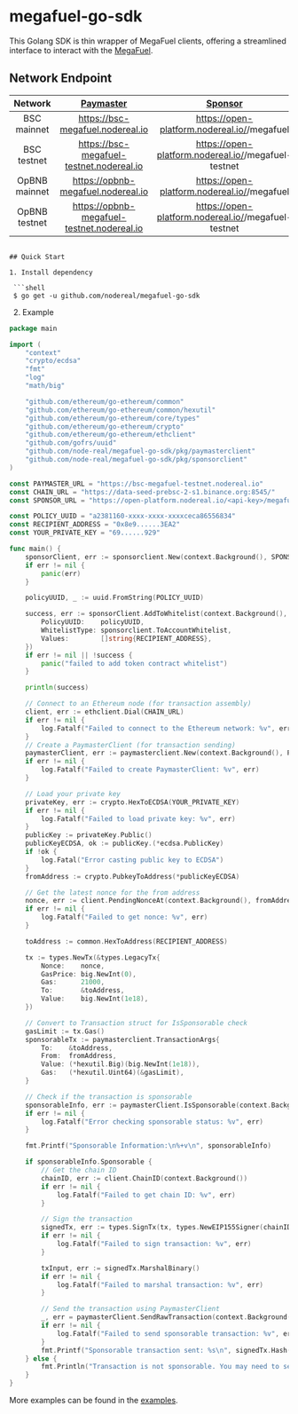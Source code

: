 # megafuel-go-sdk

This Golang SDK is thin wrapper of MegaFuel clients, offering a streamlined interface to interact with the [MegaFuel](https://docs.nodereal.io/docs/megafuel-overview).

## Network Endpoint

|         Network          |        [Paymaster]( https://docs.nodereal.io/reference/pm-issponsorable)        |                         [Sponsor](https://docs.nodereal.io/reference/pm-addtowhitelist)                         |
|:------------------------:|:-------------------------------------------------------------------------------:|:---------------------------------------------------------------------------------------------------------------:|
|       BSC mainnet        |                        https://bsc-megafuel.nodereal.io                         |                              https://open-platform.nodereal.io/<api-key>/megafuel                               |
|       BSC testnet        |                    https://bsc-megafuel-testnet.nodereal.io                     |                          https://open-platform.nodereal.io/<api-key>/megafuel-testnet                           |
|      OpBNB mainnet       |                       https://opbnb-megafuel.nodereal.io                        |                              https://open-platform.nodereal.io/<api-key>/megafuel                               |
|      OpBNB testnet       |                   https://opbnb-megafuel-testnet.nodereal.io                    |                          https://open-platform.nodereal.io/<api-key>/megafuel-testnet                           |

```shell

## Quick Start

1. Install dependency

 ```shell
 $ go get -u github.com/nodereal/megafuel-go-sdk
 ```

2. Example

```go
package main

import (
	"context"
	"crypto/ecdsa"
	"fmt"
	"log"
	"math/big"

	"github.com/ethereum/go-ethereum/common"
	"github.com/ethereum/go-ethereum/common/hexutil"
	"github.com/ethereum/go-ethereum/core/types"
	"github.com/ethereum/go-ethereum/crypto"
	"github.com/ethereum/go-ethereum/ethclient"
	"github.com/gofrs/uuid"
	"github.com/node-real/megafuel-go-sdk/pkg/paymasterclient"
	"github.com/node-real/megafuel-go-sdk/pkg/sponsorclient"
)

const PAYMASTER_URL = "https://bsc-megafuel-testnet.nodereal.io"
const CHAIN_URL = "https://data-seed-prebsc-2-s1.binance.org:8545/"
const SPONSOR_URL = "https://open-platform.nodereal.io/<api-key>/megafuel-testnet"

const POLICY_UUID = "a2381160-xxxx-xxxx-xxxxceca86556834"
const RECIPIENT_ADDRESS = "0x8e9......3EA2"
const YOUR_PRIVATE_KEY = "69......929"

func main() {
	sponsorClient, err := sponsorclient.New(context.Background(), SPONSOR_URL)
	if err != nil {
		panic(err)
	}

	policyUUID, _ := uuid.FromString(POLICY_UUID)

	success, err := sponsorClient.AddToWhitelist(context.Background(), sponsorclient.WhiteListArgs{
		PolicyUUID:    policyUUID,
		WhitelistType: sponsorclient.ToAccountWhitelist,
		Values:        []string{RECIPIENT_ADDRESS},
	})
	if err != nil || !success {
		panic("failed to add token contract whitelist")
	}

	println(success)

	// Connect to an Ethereum node (for transaction assembly)
	client, err := ethclient.Dial(CHAIN_URL)
	if err != nil {
		log.Fatalf("Failed to connect to the Ethereum network: %v", err)
	}
	// Create a PaymasterClient (for transaction sending)
	paymasterClient, err := paymasterclient.New(context.Background(), PAYMASTER_URL)
	if err != nil {
		log.Fatalf("Failed to create PaymasterClient: %v", err)
	}

	// Load your private key
	privateKey, err := crypto.HexToECDSA(YOUR_PRIVATE_KEY)
	if err != nil {
		log.Fatalf("Failed to load private key: %v", err)
	}
	publicKey := privateKey.Public()
	publicKeyECDSA, ok := publicKey.(*ecdsa.PublicKey)
	if !ok {
		log.Fatal("Error casting public key to ECDSA")
	}
	fromAddress := crypto.PubkeyToAddress(*publicKeyECDSA)

	// Get the latest nonce for the from address
	nonce, err := client.PendingNonceAt(context.Background(), fromAddress)
	if err != nil {
		log.Fatalf("Failed to get nonce: %v", err)
	}

	toAddress := common.HexToAddress(RECIPIENT_ADDRESS)

	tx := types.NewTx(&types.LegacyTx{
		Nonce:    nonce,
		GasPrice: big.NewInt(0),
		Gas:      21000,
		To:       &toAddress,
		Value:    big.NewInt(1e18),
	})

	// Convert to Transaction struct for IsSponsorable check
	gasLimit := tx.Gas()
	sponsorableTx := paymasterclient.TransactionArgs{
		To:    &toAddress,
		From:  fromAddress,
		Value: (*hexutil.Big)(big.NewInt(1e18)),
		Gas:   (*hexutil.Uint64)(&gasLimit),
	}

	// Check if the transaction is sponsorable
	sponsorableInfo, err := paymasterClient.IsSponsorable(context.Background(), sponsorableTx)
	if err != nil {
		log.Fatalf("Error checking sponsorable status: %v", err)
	}

	fmt.Printf("Sponsorable Information:\n%+v\n", sponsorableInfo)

	if sponsorableInfo.Sponsorable {
		// Get the chain ID
		chainID, err := client.ChainID(context.Background())
		if err != nil {
			log.Fatalf("Failed to get chain ID: %v", err)
		}

		// Sign the transaction
		signedTx, err := types.SignTx(tx, types.NewEIP155Signer(chainID), privateKey)
		if err != nil {
			log.Fatalf("Failed to sign transaction: %v", err)
		}

		txInput, err := signedTx.MarshalBinary()
		if err != nil {
			log.Fatalf("Failed to marshal transaction: %v", err)
		}

		// Send the transaction using PaymasterClient
		_, err = paymasterClient.SendRawTransaction(context.Background(), txInput)
		if err != nil {
			log.Fatalf("Failed to send sponsorable transaction: %v", err)
		}
		fmt.Printf("Sponsorable transaction sent: %s\n", signedTx.Hash())
	} else {
		fmt.Println("Transaction is not sponsorable. You may need to send it as a regular transaction.")
	}
}
```

More examples can be found in the [examples](https://github.com/node-real/megafuel-client-example).

